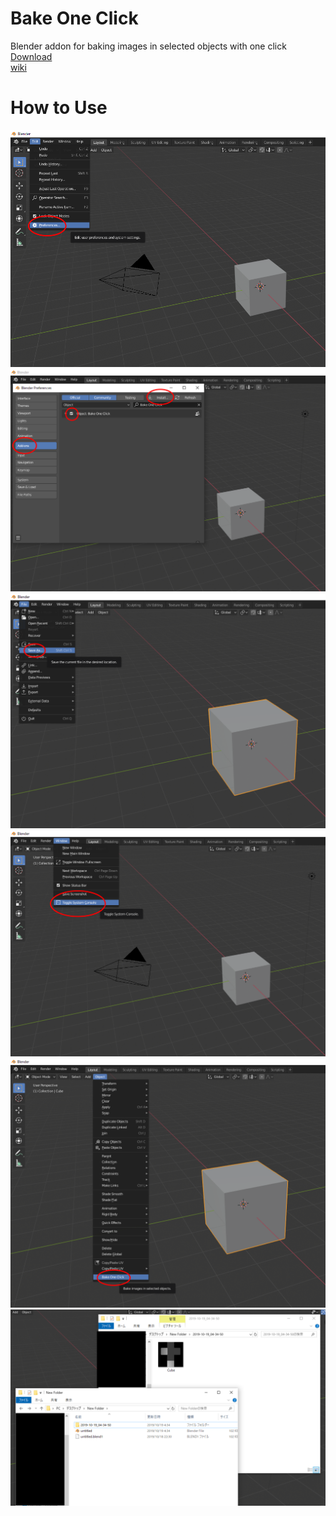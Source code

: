 # Bake One Click  
Blender addon for baking images in selected objects with one click  
[Download](https://fujisunflower.booth.pm/items/1627173)  
[wiki](https://github.com/FujiSunflower/bake_one_click/wiki)  
# How to Use  
![](https://github.com/FujiSunflower/bake_one_click/blob/master/figure1.png)
![](https://github.com/FujiSunflower/bake_one_click/blob/master/figure2.png)
![](https://github.com/FujiSunflower/bake_one_click/blob/master/figure3.png)
![](https://github.com/FujiSunflower/bake_one_click/blob/master/figure4.png)
![](https://github.com/FujiSunflower/bake_one_click/blob/master/figure5.png)
![](https://github.com/FujiSunflower/bake_one_click/blob/master/figure6.png)
